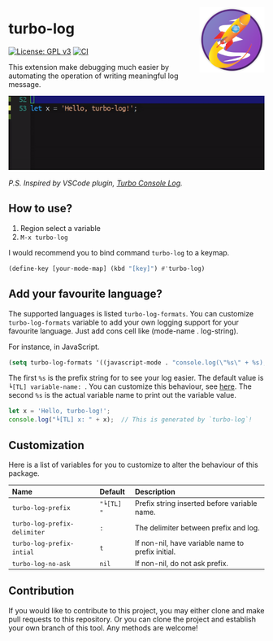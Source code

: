 <a href="https://github.com/jcs-elpa/turbo-log"><img align="right" src="./etc/logo/logo.png" width="128" height="128"></a>

# turbo-log

[![License: GPL v3](https://img.shields.io/badge/License-GPL%20v3-blue.svg)](https://www.gnu.org/licenses/gpl-3.0)
[![CI](https://github.com/jcs-elpa/turbo-log/actions/workflows/test.yml/badge.svg)](https://github.com/jcs-elpa/turbo-log/actions/workflows/test.yml)

This extension make debugging much easier by automating the operation of
writing meaningful log message.

<p align="center">
  <img src="./etc/demo/1.gif"/>
</p>

*P.S. Inspired by VSCode plugin, [Turbo Console Log](https://marketplace.visualstudio.com/items?itemName=ChakrounAnas.turbo-console-log).*

## How to use?

1. Region select a variable
2. `M-x turbo-log`

I would recommend you to bind command `turbo-log` to a keymap.

```el
(define-key [your-mode-map] (kbd "[key]") #'turbo-log)
```

## Add your favourite language?

The supported languages is listed `turbo-log-formats`. You can customize
`turbo-log-formats` variable  to add your own logging support for your
favourite language. Just add cons cell like (mode-name . log-string).

For instance, in JavaScript.

```el
(setq turbo-log-formats '((javascript-mode . "console.log(\"%s\" + %s);")))
```

The first `%s` is the prefix string for to see your log easier. The default
value is `╘[TL] variable-name: `. You can customize this behaviour, see
[here](https://github.com/jcs-elpa/turbo-log#customization). The second `%s`
is the actual variable name to print out the variable value.

```js
let x = 'Hello, turbo-log!';
console.log("╘[TL] x: " + x);  // This is generated by `turbo-log`!
```

## Customization

Here is a list of variables for you to customize to alter the behaviour of
this package.

| Name                         | Default    | Description                                       |
|:-----------------------------|:-----------|:--------------------------------------------------|
| `turbo-log-prefix`           | `"╘[TL] "` | Prefix string inserted before variable name.      |
| `turbo-log-prefix-delimiter` | `: `       | The delimiter between prefix and log.             |
| `turbo-log-prefix-intial`    | `t`        | If non-nil, have variable name to prefix initial. |
| `turbo-log-no-ask`           | `nil`      | If non-nil, do not ask prefix.                    |

## Contribution

If you would like to contribute to this project, you may either
clone and make pull requests to this repository. Or you can
clone the project and establish your own branch of this tool.
Any methods are welcome!
